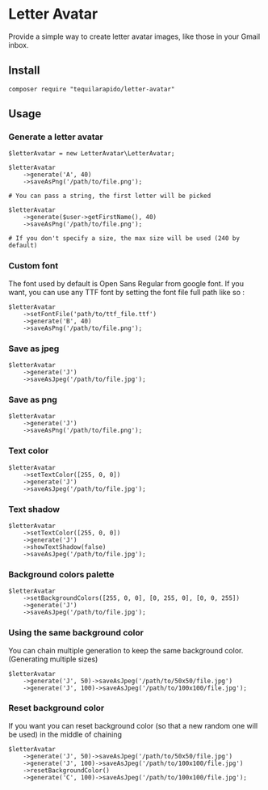 # Letter Avatar

Provide a simple way to create letter avatar images, like those in your Gmail inbox.

## Install
	
	composer require "tequilarapido/letter-avatar"
	
## Usage 	
	
### Generate a letter avatar 
 
 	$letterAvatar = new LetterAvatar\LetterAvatar;
 	
 	$letterAvatar
 		->generate('A', 40)
 		->saveAsPng('/path/to/file.png');
 		
 	# You can pass a string, the first letter will be picked
 	
 	$letterAvatar
 		->generate($user->getFirstName(), 40)
 		->saveAsPng('/path/to/file.png');
 	
 	# If you don't specify a size, the max size will be used (240 by default)	 			
 		

### Custom font

The font used by default is Open Sans Regular from google font.
If you want, you can use any TTF font by setting the font file full path like so :

    $letterAvatar
        ->setFontFile('path/to/ttf_file.ttf')
        ->generate('B', 40)
        ->saveAsPng('/path/to/file.png');
 		
 		

### Save as jpeg

	$letterAvatar
		->generate('J')
		->saveAsJpeg('/path/to/file.jpg');	
	

### Save as png

	$letterAvatar
		->generate('J')
		->saveAsPng('/path/to/file.png');	
	


### Text color

	$letterAvatar
		->setTextColor([255, 0, 0])
		->generate('J')
		->saveAsJpeg('/path/to/file.jpg');	
		

### Text shadow

	$letterAvatar
		->setTextColor([255, 0, 0])
		->generate('J')
		->showTextShadow(false)
		->saveAsJpeg('/path/to/file.jpg');	
		
### Background colors palette

	$letterAvatar
		->setBackgroundColors([255, 0, 0], [0, 255, 0], [0, 0, 255])
		->generate('J')
		->saveAsJpeg('/path/to/file.jpg');
			
### Using the same background color 
			
You can chain multiple generation to keep the same background color. (Generating multiple sizes)			

	$letterAvatar
		->generate('J', 50)->saveAsJpeg('/path/to/50x50/file.jpg')
		->generate('J', 100)->saveAsJpeg('/path/to/100x100/file.jpg');
        		
### Reset background color

If you want you can reset background color (so that a new random one will be used) in the middle of chaining
        	
	$letterAvatar
		->generate('J', 50)->saveAsJpeg('/path/to/50x50/file.jpg')
		->generate('J', 100)->saveAsJpeg('/path/to/100x100/file.jpg')
        ->resetBackgroundColor()
        ->generate('C', 100)->saveAsJpeg('/path/to/100x100/file.jpg');

        			
        		
		
			

	
